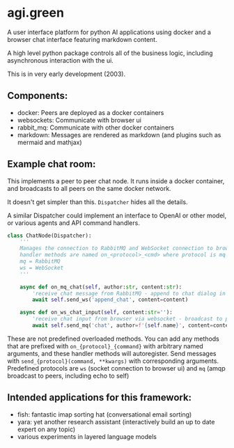 # agi.green
A user interface platform for python AI applications using docker and a browser chat interface featuring markdown content. 

A high level python package controls all of the business logic, including asynchronous interaction with the ui.

This is in very early development (2003).

## Components:

- docker: Peers are deployed as a docker containers
- websockets: Communicate with browser ui
- rabbit_mq: Communicate with other docker containers
- markdown: Messages are rendered as markdown (and plugins such as mermaid and mathjax)

## Example chat room:

This implements a peer to peer chat node. It runs inside a docker container, and broadcasts to all peers on the same docker network.

It doesn't get simpler than this. `Dispatcher` hides all the details.

A similar Dispatcher could implement an interface to OpenAI or other model, or various agents and API command handlers.

``` python
class ChatNode(Dispatcher):
    '''
    Manages the connection to RabbitMQ and WebSocket connection to browser.
    handler methods are named on_<protocol>_<cmd> where protocol is mq or ws
    mq = RabbitMQ
    ws = WebSocket
    '''

    async def on_mq_chat(self, author:str, content:str):
        'receive chat message from RabbitMQ - append to chat dialog in browser ui'
        await self.send_ws('append_chat', content=content)

    async def on_ws_chat_input(self, content:str=''):
        'receive chat input from browser via websocket - broadcast to peers (including self)'
        await self.send_mq('chat', author=f'{self.name}', content=content)
```

These are not predefined overloaded methods. You can add any methods that are prefixed with `on_{protocol}_{command}` with arbitrary named arguments, and these handler methods will autoregister. Send messages with `send_{protocol}(command, **kwargs)` with corresponding arguments. Predefined protocols are `ws` (socket connection to browser ui) and `mq` (amqp broadcast to peers, including echo to self)

## Intended applications for this framework:

- fish: fantastic imap sorting hat (conversational email sorting)
- yara: yet another research assistant (interactively build an up to date expert on any topic)
- various experiments in layered language models
  
